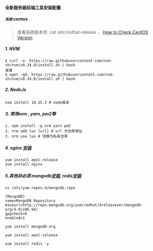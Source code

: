 #### 全新服务器前端工具安装配置

#####  `系统` centos

> 查看系统版本号:  cat /etc/redhat-release ， [How to Check CentOS Version](<https://www.thegeekdiary.com/how-to-check-centos-version/>) 

##### 1. NVM 

```
$ curl -o- https://raw.githubusercontent.com/nvm-sh/nvm/v0.34.0/install.sh | bash
或者
$ wget -qO- https://raw.githubusercontent.com/nvm-sh/nvm/v0.34.0/install.sh | bash
```

##### 2. NodeJs

```
nvm install 10.15.3 # node版本
```

##### 3. 常用nrm , yarn, pm2等

```
1. npm install -g nrm yarn pm2
2. nrm add lux [url] # url 为仓库地址 
3. nrm use lux # 切换为私有仓库
```

##### 4. nginx [安装](<https://www.digitalocean.com/community/tutorials/how-to-install-nginx-on-centos-7>)

```
yum install epel-release
yum install nginx
```

##### 5.其他非必须 mongodb[安装](<https://tecadmin.net/install-mongodb-on-centos/>), redis[安装](<https://www.digitalocean.com/community/tutorials/how-to-install-secure-redis-centos-7>)

```
vi /etc/yum.repos.d/mongodb.repo

[MongoDB]
name=MongoDB Repository
baseurl=http://repo.mongodb.org/yum/redhat/$releasever/mongodb-org/4.0/x86_64/
gpgcheck=0
enabled=1

yum install mongodb-org
```

```
yum install epel-release

yum install redis -y
```



